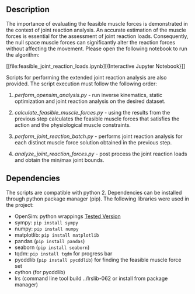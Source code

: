 Description
---

The importance of evaluating the feasible muscle forces is demonstrated in the
context of joint reaction analysis. An accurate estimation of the muscle forces
is essential for the assessment of joint reaction loads. Consequently, the null
space muscle forces can significantly alter the reaction forces without
affecting the movement. Please open the following notebook to run the algorithm:

[[file:feasible_joint_reaction_loads.ipynb][{Interactive Jupyter Notebook}]]


Scripts for performing the extended joint reaction analysis are also
provided. The script execution must follow the following order:

1. *perform_opensim_analysis.py* - run inverse kinematics, static optimization
and joint reaction analysis on the desired dataset.

2. *calculate_feasible_muscle_forces.py* - using the results from the previous
step calculates the feasible muscle forces that satisfies the action and the
physiological muscle constraints.

3. *perform_joint_reaction_batch.py* - performs joint reaction analysis for each
distinct muscle force solution obtained in the previous step.

4. *analyze_joint_reaction_forces.py* - post process the joint reaction loads
and obtain the min/max joint bounds.


Dependencies
---

The scripts are compatible with python 2. Dependencies can be installed through
python package manager (pip). The following libraries were used in the project:

- OpenSim: python wrappings [Tested Version](https://github.com/mitkof6/opensim-core/tree/stable_2)
- sympy: `pip install sympy`
- numpy: `pip install numpy`
- matplotlib: `pip install matplotlib`
- pandas (`pip install pandas`)
- seaborn (`pip install seaborn`)
- tqdm: `pip install tqdm` for progress bar
- pycddlib (`pip install pycddlib`) for finding the feasible muscle force set
- cython (for pycddlib)
- lrs (command line tool build ../lrslib-062 or install from package manager)
